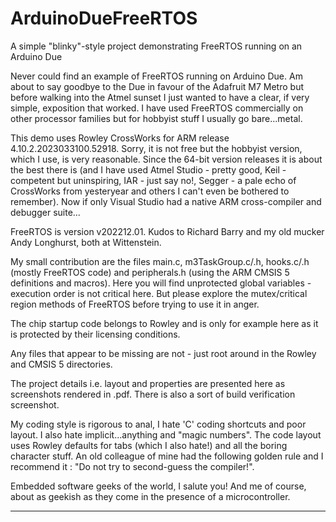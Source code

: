 # ArduinoDueFreeRTOS
A simple "blinky"-style project demonstrating FreeRTOS running on an Arduino Due

Never could find an example of FreeRTOS running on Arduino Due. Am about to say goodbye to 
the Due in favour of the Adafruit M7 Metro but before walking into the Atmel sunset I just 
wanted to have a clear, if very simple, exposition that worked. I have used FreeRTOS 
commercially on other processor families but for hobbyist stuff I usually go bare...metal.

This demo uses Rowley CrossWorks for ARM release 4.10.2.2023033100.52918. Sorry, it is not 
free but the hobbyist version, which I use, is very reasonable. Since the 64-bit version 
releases it is about the best there is (and I have used Atmel Studio - pretty good, Keil - 
competent but uninspiring, IAR - just say no!, Segger - a pale echo of CrossWorks from 
yesteryear and others I can't even be bothered to remember). Now if only Visual Studio had 
a native ARM cross-compiler and debugger suite...

FreeRTOS is version v202212.01. Kudos to Richard Barry and my old mucker Andy Longhurst, 
both at Wittenstein.

My small contribution are the files main.c, m3TaskGroup.c/.h, hooks.c/.h (mostly FreeRTOS 
code) and peripherals.h (using the ARM CMSIS 5 definitions and macros). Here you will find 
unprotected global variables - execution order is not critical here. But please explore 
the mutex/critical region methods of FreeRTOS before trying to use it in anger.

The chip startup code belongs to Rowley and is only for example here as it is protected by 
their licensing conditions.

Any files that appear to be missing are not - just root around in the Rowley and CMSIS 5 
directories.

The project details i.e. layout and properties are presented here as screenshots rendered 
in .pdf. There is also a sort of build verification screenshot.

My coding style is rigorous to anal, I hate 'C' coding shortcuts and poor layout. I also 
hate implicit...anything and "magic numbers". The code layout uses Rowley defaults for 
tabs (which I also hate!) and all the boring character stuff. An old colleague of mine 
had the following golden rule and I recommend it : "Do not try to second-guess the 
compiler!".

Embedded software geeks of the world, I salute you! And me of course, about as geekish 
as they come in the presence of a microcontroller.

--------------------------------------------------------------------------------------------------






